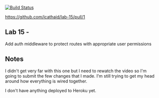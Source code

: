 [![Build Status](https://www.travis-ci.com/icathaid/lab-15.svg?branch=james)](https://www.travis-ci.com/icathaid/lab-15)


https://github.com/icathaid/lab-15/pull/1



##  Lab 15 - 

Add auth middleware to protect routes with appropriate user permissions

##  Notes


I didn't get very far with this one but I need to rewatch the video so I'm going to submit the few changes that I made.  I'm still trying to get my head around how everything is wired together.

I don't have anything deployed to Heroku yet.